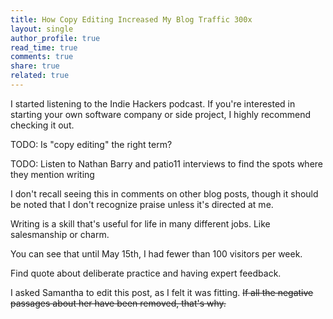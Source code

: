 ```yaml
---
title: How Copy Editing Increased My Blog Traffic 300x
layout: single
author_profile: true
read_time: true
comments: true
share: true
related: true
---
```


I started listening to the Indie Hackers podcast. If you're interested in starting your own software company or side project, I highly recommend checking it out.

TODO: Is "copy editing" the right term?

TODO: Listen to Nathan Barry and patio11 interviews to find the spots where they mention writing

I don't recall seeing this in comments on other blog posts, though it should be noted that I don't recognize praise unless it's directed at me.

Writing is a skill that's useful for life in many different jobs. Like salesmanship or charm.

You can see that until May 15th, I had fewer than 100 visitors per week.

Find quote about deliberate practice and having expert feedback.

I asked Samantha to edit this post, as I felt it was fitting. ~~If all the negative passages about her have been removed, that's why.~~